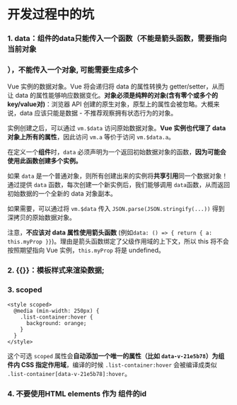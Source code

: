 # 开发过程中的坑

### 1. data：组件的data只能传入一个函数（不能是箭头函数，需要指向当前对象

### ），不能传入一个对象, 可能需要生成多个

Vue 实例的数据对象。Vue 将会递归将 data 的属性转换为 getter/setter，从而让 data 的属性能够响应数据变化。**对象必须是纯粹的对象(含有零个或多个的key/value对)**：浏览器 API 创建的原生对象，原型上的属性会被忽略。大概来说，data 应该只能是数据 - 不推荐观察拥有状态行为的对象。

实例创建之后，可以通过 `vm.$data` 访问原始数据对象。**Vue 实例也代理了 data 对象上所有的属性**，因此访问 `vm.a` 等价于访问 `vm.$data.a`。

在定义一个**组件**时，`data` 必须声明为一个返回初始数据对象的函数，**因为可能会使用此函数创建多个实例。**

如果 `data` 是一个普通对象，则所有创建出来的实例将**共享引用**同一个数据对象！通过提供 `data` 函数，每次创建一个新实例后，我们能够调用 `data`函数，从而返回初始数据的一个全新的 data 对象副本。

如果需要，可以通过将 `vm.$data` 传入 `JSON.parse(JSON.stringify(...))` 得到深拷贝的原始数据对象。

注意，**不应该对 data 属性使用箭头函数** (例如`data: () => { return { a: this.myProp }}`)。理由是箭头函数绑定了父级作用域的上下文，所以 this 将不会按照期望指向 Vue 实例，`this.myProp` 将是 undefined。

 ### 2. {{}}：模板样式来渲染数据;

### 3. scoped

```
<style scoped>
  @media (min-width: 250px) {
    .list-container:hover {
      background: orange;
    }
  }
</style>
```

这个可选 `scoped` 属性会**自动添加一个唯一的属性（比如 `data-v-21e5b78`）为组件内 CSS 指定作用域**，编译的时候 `.list-container:hover` 会被编译成类似 `.list-container[data-v-21e5b78]:hover`。



### 4. 不要使用HTML elements 作为 组件的id

